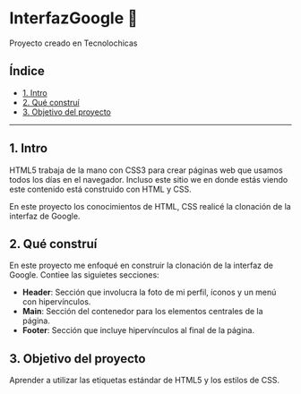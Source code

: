 # InterfazGoogle 🌈


Proyecto creado en Tecnolochicas
## Índice
* [ 1. Intro ](https://github.com/ZaiCortes/InterfazGoogle/blob/main/README.md#2-qu%C3%A9-constru%C3%AD)
* [ 2. Qué construí ](https://github.com/ZaiCortes/InterfazGoogle/blob/main/README.md#2-qu%C3%A9-constru%C3%AD)
* [ 3. Objetivo del proyecto ](https://github.com/ZaiCortes/InterfazGoogle/blob/main/README.md#3-objetivo-del-proyecto)

****
## 1. Intro
HTML5 trabaja de la mano con CSS3 para crear páginas web que usamos todos los días en el navegador. Incluso este sitio we en donde estás viendo este contenido está construido con HTML y CSS.

En este proyecto los conocimientos de HTML, CSS realicé la clonación de la interfaz de Google.

## 2. Qué construí
En este proyecto me enfoqué en construir la clonación de la interfaz de Google. Contiee las siguietes secciones:

* **Header**: Sección que involucra la foto de mi perfil, íconos y un menú con hipervínculos.
* **Main**:  Sección del contenedor para los elementos centrales de la página.
* **Footer**: Sección que incluye hipervínculos al final de la página.

## 3. Objetivo del proyecto
Aprender a utilizar las etiquetas estándar de HTML5 y los estilos de CSS.
